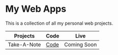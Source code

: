 # My Web Apps
This is a collection of all my personal web projects.

| Projects    | Code                                                                         | Live        |
| ----------- | ---------------------------------------------------------------------------- | ----------- |
| Take-A-Note | [Code](https://github.com/ishanlearnsprog/my-web-apps/tree/main/take-a-note) | Coming Soon |